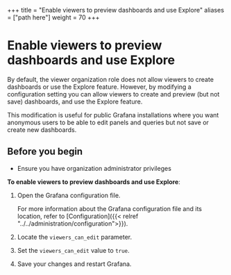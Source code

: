 +++
title = "Enable viewers to preview dashboards and use Explore"
aliases = ["path here"]
weight = 70
+++

# Enable viewers to preview dashboards and use Explore

By default, the viewer organization role does not allow viewers to create dashboards or use the Explore feature. However, by modifying a configuration setting you can allow viewers to create and preview (but not save) dashboards, and use the Explore feature.

This modification is useful for public Grafana installations where you want anonymous users to be able to edit panels and queries but not save or create new dashboards.

## Before you begin

- Ensure you have organization administrator privileges

**To enable viewers to preview dashboards and use Explore**:

1. Open the Grafana configuration file.

   For more information about the Grafana configuration file and its location, refer to [Configuration]({{< relref "../../administration/configuration">}}).

1. Locate the `viewers_can_edit` parameter.
1. Set the `viewers_can_edit` value to `true`.
1. Save your changes and restart Grafana.
